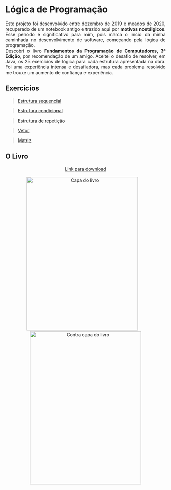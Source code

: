 # Lógica de Programação

<p align="justify">
    Este projeto foi desenvolvido entre dezembro de 2019 e meados de 2020, recuperado de um notebook antigo e trazido aqui por <b>motivos nostálgicos</b>. Esse período é significativo para mim, pois marca o início da minha caminhada no desenvolvimento de software, começando pela lógica de programação.
    <br>Descobri o livro <strong>Fundamentos da Programação de Computadores, 3ª Edição</strong>, por recomendação de um amigo. Aceitei o desafio de resolver, em Java, os 25 exercícios de lógica para cada estrutura apresentada na obra. Foi uma experiência intensa e desafiadora, mas cada problema resolvido me trouxe um aumento de confiança e experiência.
</p>

## Exercícios
 
> <a href="https://github.com/richardeveloper/logica-programacao/tree/master/src/br/com/estruturas/sequencial">Estrutura sequencial</a>

> <a href="https://github.com/richardeveloper/logica-programacao/tree/master/src/br/com/estruturas/condicional">Estrutura condicional</a>

> <a href="https://github.com/richardeveloper/logica-programacao/tree/master/src/br/com/estruturas/repeticao">Estrutura de repetição</a>

> <a href="https://github.com/richardeveloper/logica-programacao/tree/master/src/br/com/estruturas/vetor">Vetor</a>

> <a href="https://github.com/richardeveloper/logica-programacao/tree/master/src/br/com/estruturas/matriz">Matriz</a>

## O Livro

<div align="center">
    <a href="https://www.academia.edu/42056797/Fundamentos_da_PROGRAMA%C3%87%C3%83O_de">Link para download</a>
</div>

<br>

<div align="center">
    <img src="https://m.media-amazon.com/images/I/51WF5qbOslL.jpg" height=480 width=350 alt="Capa do livro">
    &nbsp;&nbsp;&nbsp;&nbsp;
    <img src="https://m.media-amazon.com/images/I/81PZMZlijoL._SL1500_.jpg" height=480 width=350 alt="Contra capa do livro">
</div>
